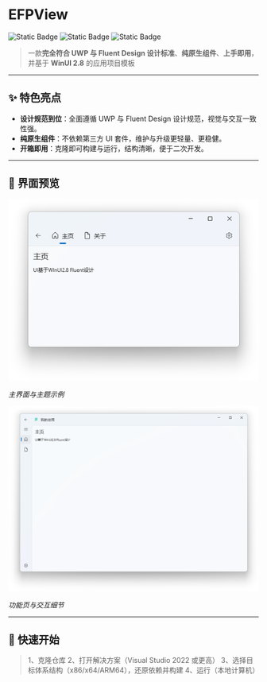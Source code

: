 # EFPView

![Static Badge](https://img.shields.io/badge/Language-C%23-green)
![Static Badge](https://img.shields.io/badge/Based-UWP-blue)
![Static Badge](https://img.shields.io/badge/Based-WinUI_2.8-orange)


> 一款**完全符合 UWP 与 Fluent Design 设计标准**、**纯原生组件**、**上手即用**，并基于 **WinUI 2.8** 的应用项目模板

---

## ✨ 特色亮点

- **设计规范到位**：全面遵循 UWP 与 Fluent Design 设计规范，视觉与交互一致性强。  
- **纯原生组件**：不依赖第三方 UI 套件，维护与升级更轻量、更稳健。  
- **开箱即用**：克隆即可构建与运行，结构清晰，便于二次开发。  

---

## 📸 界面预览

![主界面预览](./GitSrc/APP_1.png)

*主界面与主题示例*

![功能页预览](./GitSrc/APP_2.png)

*功能页与交互细节*

---

## 🚀 快速开始

> 1、克隆仓库
> 2、打开解决方案（Visual Studio 2022 或更高）
> 3、选择目标体系结构（x86/x64/ARM64），还原依赖并构建
> 4、运行（本地计算机）
